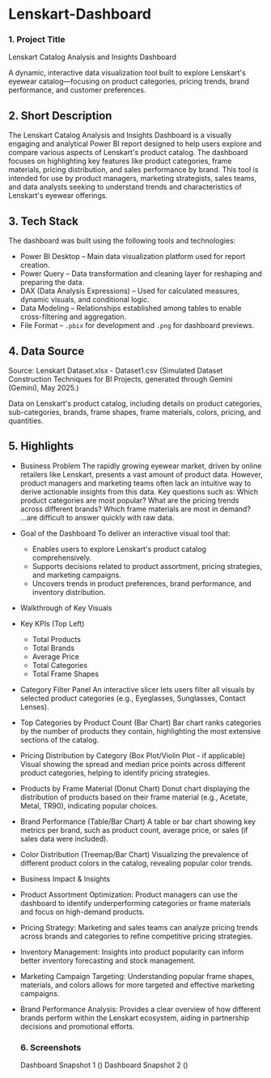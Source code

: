 # Lenskart-Dashboard
### 1. Project Title
Lenskart Catalog Analysis and Insights Dashboard

A dynamic, interactive data visualization tool built to explore Lenskart's eyewear catalog—focusing on product categories, pricing trends, brand performance, and customer preferences.

## 2. Short Description

The Lenskart Catalog Analysis and Insights Dashboard is a visually engaging and analytical Power BI report designed to help users explore and compare various aspects of Lenskart's product catalog. The dashboard focuses on highlighting key features like product categories, frame materials, pricing distribution, and sales performance by brand. This tool is intended for use by product managers, marketing strategists, sales teams, and data analysts seeking to understand trends and characteristics of Lenskart's eyewear offerings.

## 3. Tech Stack

The dashboard was built using the following tools and technologies:

* Power BI Desktop – Main data visualization platform used for report creation.
* Power Query – Data transformation and cleaning layer for reshaping and preparing the data.
* DAX (Data Analysis Expressions) – Used for calculated measures, dynamic visuals, and conditional logic.
* Data Modeling – Relationships established among tables to enable cross-filtering and aggregation.
* File Format – `.pbix` for development and `.png` for dashboard previews.

## 4. Data Source

Source: Lenskart Dataset.xlsx - Dataset1.csv (Simulated Dataset Construction Techniques for BI Projects, generated through Gemini (Gemini), May 2025.)

Data on Lenskart's product catalog, including details on product categories, sub-categories, brands, frame shapes, frame materials, colors, pricing, and quantities.

## 5. Highlights

* Business Problem
The rapidly growing eyewear market, driven by online retailers like Lenskart, presents a vast amount of product data. However, product managers and marketing teams often lack an intuitive way to derive actionable insights from this data. Key questions such as: Which product categories are most popular? What are the pricing trends across different brands? Which frame materials are most in demand? ...are difficult to answer quickly with raw data.

* Goal of the Dashboard
  To deliver an interactive visual tool that:
  * Enables users to explore Lenskart's product catalog comprehensively.
  * Supports decisions related to product assortment, pricing strategies, and marketing campaigns.
  * Uncovers trends in product preferences, brand performance, and inventory distribution.

* Walkthrough of Key Visuals

* Key KPIs (Top Left)
  * Total Products
  * Total Brands
  * Average Price
  * Total Categories
  * Total Frame Shapes

* Category Filter Panel
An interactive slicer lets users filter all visuals by selected product categories (e.g., Eyeglasses, Sunglasses, Contact Lenses).

* Top Categories by Product Count (Bar Chart)
Bar chart ranks categories by the number of products they contain, highlighting the most extensive sections of the catalog.

* Pricing Distribution by Category (Box Plot/Violin Plot - if applicable)
Visual showing the spread and median price points across different product categories, helping to identify pricing strategies.

* Products by Frame Material (Donut Chart)
Donut chart displaying the distribution of products based on their frame material (e.g., Acetate, Metal, TR90), indicating popular choices.

* Brand Performance (Table/Bar Chart)
A table or bar chart showing key metrics per brand, such as product count, average price, or sales (if sales data were included).

* Color Distribution (Treemap/Bar Chart)
Visualizing the prevalence of different product colors in the catalog, revealing popular color trends.

* Business Impact & Insights
  
* Product Assortment Optimization: Product managers can use the dashboard to identify underperforming categories or frame materials and focus on high-demand products.
* Pricing Strategy: Marketing and sales teams can analyze pricing trends across brands and categories to refine competitive pricing strategies.
* Inventory Management: Insights into product popularity can inform better inventory forecasting and stock management.
* Marketing Campaign Targeting: Understanding popular frame shapes, materials, and colors allows for more targeted and effective marketing campaigns.
* Brand Performance Analysis: Provides a clear overview of how different brands perform within the Lenskart ecosystem, aiding in partnership decisions and promotional efforts.

  ### 6. Screenshots
  Dashboard Snapshot 1 ()
  Dashboard Snapshot 2 ()

